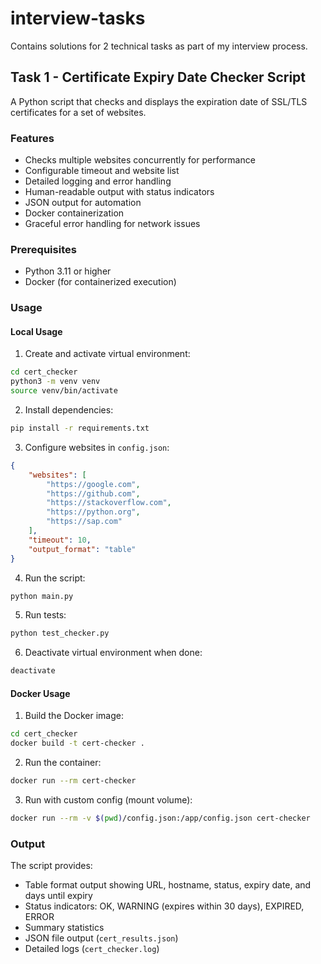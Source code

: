 # interview-tasks
Contains solutions for 2 technical tasks as part of my interview process.

## Task 1 - Certificate Expiry Date Checker Script

A Python script that checks and displays the expiration date of SSL/TLS certificates for a set of websites.

### Features

- Checks multiple websites concurrently for performance
- Configurable timeout and website list
- Detailed logging and error handling
- Human-readable output with status indicators
- JSON output for automation
- Docker containerization
- Graceful error handling for network issues

### Prerequisites

- Python 3.11 or higher
- Docker (for containerized execution)

### Usage

#### Local Usage

1. Create and activate virtual environment:
```bash
cd cert_checker
python3 -m venv venv
source venv/bin/activate
```

2. Install dependencies:
```bash
pip install -r requirements.txt
```

3. Configure websites in `config.json`:
```json
{
    "websites": [
        "https://google.com",
        "https://github.com",
        "https://stackoverflow.com",
        "https://python.org",
        "https://sap.com"
    ],
    "timeout": 10,
    "output_format": "table"
}
```

4. Run the script:
```bash
python main.py
```

5. Run tests:
```bash
python test_checker.py
```

6. Deactivate virtual environment when done:
```bash
deactivate
```

#### Docker Usage

1. Build the Docker image:
```bash
cd cert_checker
docker build -t cert-checker .
```

2. Run the container:
```bash
docker run --rm cert-checker
```

3. Run with custom config (mount volume):
```bash
docker run --rm -v $(pwd)/config.json:/app/config.json cert-checker
```

### Output

The script provides:
- Table format output showing URL, hostname, status, expiry date, and days until expiry
- Status indicators: OK, WARNING (expires within 30 days), EXPIRED, ERROR
- Summary statistics
- JSON file output (`cert_results.json`)
- Detailed logs (`cert_checker.log`)

